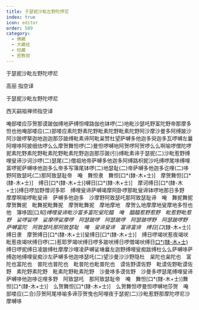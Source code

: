 ```yaml
---
title: 于瑟抳沙毗左野陀啰尼
index: true
icon: editor
order: 589
category:
  - 佛藏
  - 大藏经
  - 经藏
  - 密教部
---
```


  于瑟抳沙毗左野陀啰尼  

高丽 指空译  

于瑟抳沙毗左野陀啰尼  

西天嗣祖禅师指空译  

唵部喽应莎贺那谟跛伽缚地萨缚怛哩路伽也钵啰(二)地毗沙瑟吒野富陀野帝那摩多怛也他唵部喽应(二)部喽应素陀野素陀野毗素陀野毗素陀野阿沙摩沙曼多阿缚跛沙阿沙跛啰拏迦地迦迦那莎跛缚毗素谛阿毗枲赞杜望萨嚩多他迦多臾迦多瓦啰嚩左曩阿哩哆阿披细佉啰么么摩贺舞怛啰(二)曼怛啰嚩地阿贺啰阿贺啰么么啊喻啰僧陀啰抳素陀野素陀野毗素陀野毗素陀野迦迦那莎跛(引)缚毗素谛于瑟抳(二)沙毗惹野缚哩叟谛沙诃沙啰(二)瑟尾(二)僧祖地帝萨嚩多他迦多阿缚路枳抳沙吒缚啰尾哆缚哩富啰抳萨嚩哆他迦多么帝多写簿尾钵啰(二)地瑟耻(二)帝萨嚩多他迦多讫哩(二)哆野阿致瑟吒(二)那阿致瑟耻帝　唵　舞怛隶　舞怛[口*(隸-木+士)]　摩贺舞怛[口*(隸-木+士)]　缚日[口*(隸-木+士)]嚩日[口*(隸-木+士)]　摩诃缚日[口*(隸-木+士)]缚日啰加野僧诃多耶　缚哩叟谛萨嚩竭摩阿卧啰那毗叟谛钵啰地那日多野　摩摩啊喻啰毗叟谛　萨嚩多他迦多　沙摩野阿致瑟吒那阿致瑟耻谛　唵　舞抳舞抳　摩贺舞抳　毗舞抳毗舞抳　摩贺毗舞抳　摩地摩地　摩贺么地摩摩地叟摩地多怛也他　簿哆固[口*知]缚哩叟谛毗沙富多富陀叟陀醯　唵　醯醯惹野惹野　毗惹野毗惹野　娑啰娑啰　娑摩啰娑摩啰　阿瑟跛啰　阿瑟跛啰　阿瑟跛啰野　阿瑟跛啰野　萨嚩富陀　阿致瑟吒那阿致瑟耻　唵　叟谛叟谛　富谛富谛　缚日[口*(隸-木+士)]缚日隶　摩贺缚日[口*(隸-木+士)]叟缚日[口*(隸-木+士)]　缚日啰竭吠惹夜竭吠毗惹夜竭吠缚日啰(二)惹耶罗竭吠缚日啰多跛吠缚日啰僧竭吠缚日[口*(隸-木+士)](二)缚日啰抳缚日凌跛缚杜摩摩沙哩凌萨嚩娑埵曩左迦野缚哩叟痴跋缚杜么么萨嚩哆萨缚迦地缚哩叟痴沙左萨嚩多他迦哆瑟吒(二)望沙曼沙沙野隐杜　枲陀也枲陀也　富陀也富陀也　普陀也普陀也　毗普陀也毗普陀也　谟佐野谟佐野　毗谟佐野毗谟佐野　素陀野素陀野　毗素陀野毗素陀野　沙曼哆多谟佐野　沙曼多啰瑟尾缚哩叟谛　萨嚩哆他迦哆讫哩多野　阿致瑟吒　那阿致瑟耻帝　唵　舞怛[口*(隸-木+士)]舞怛[口*(隸-木+士)]　么贺舞怛[口*(隸-木+士)]　么贺舞怛啰曼怛啰嚩地莎贺　唵　部喽应(二合)莎贺阿尾哆喻多谛莎贺曳也阿哩夜于瑟抳(二)沙毗惹野那摩陀啰尼沙摩嚩哆  
